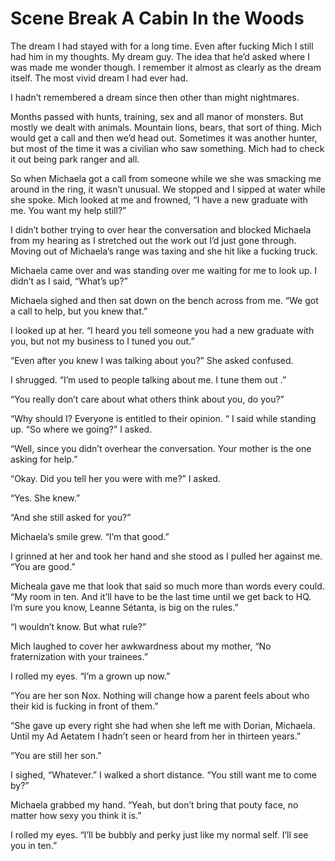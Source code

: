 #  Scene Break A Cabin In the Woods

The dream I had stayed with for a long time. Even after fucking Mich I still had
him in my thoughts. My dream guy. The idea that he’d asked where I was made me
wonder though. I remember it almost as clearly as the dream itself. The most
vivid dream I had ever had.

I hadn’t remembered a dream since then other than might nightmares.

Months passed with hunts, training, sex and all manor of monsters. But mostly we
dealt with animals. Mountain lions, bears, that sort of thing. Mich would get a
call and then we’d head out. Sometimes it was another hunter, but most of the
time it was a civilian who saw something. Mich had to check it out being park
ranger and all.

So when Michaela got a call from someone while we she was smacking me around in
the ring, it wasn’t unusual. We stopped and I sipped at water while she spoke.
Mich looked at me and frowned, “I have a new graduate with me. You want my help
still?”

I didn’t bother trying to over hear the conversation and blocked Michaela from
my hearing as I stretched out the work out I’d just gone through. Moving out of
Michaela’s range was taxing and she hit like a fucking truck.

Michaela came over and was standing over me waiting for me to look up. I didn’t
as I said, “What’s up?”

Michaela sighed and then sat down on the bench across from me. “We got a call to
help, but you knew that.”

I looked up at her. “I heard you tell someone you had a new graduate with you,
but not my business to I tuned you out.”

“Even after you knew I was talking about you?” She asked confused.

I shrugged. “I’m used to people talking about me. I tune them out .”

“You really don’t care about what others think about you, do you?”

“Why should I? Everyone is entitled to their opinion. “ I said while standing
up. “So where we going?” I asked.

“Well, since you didn’t overhear the conversation. Your mother is the one asking
for help.”

“Okay. Did you tell her you were with me?” I asked.

“Yes. She knew.”

“And she still asked for you?”

Michaela’s smile grew. “I’m that good.”

I grinned at her and took her hand and she stood as I pulled her against me.
“You are good.”

Micheala gave me that look that said so much more than words every could. “My
room in ten. And it’ll have to be the last time until we get back to HQ. I’m
sure you know, Leanne Sétanta, is big on the rules.”

“I wouldn’t know. But what rule?”

Mich laughed to cover her awkwardness about my mother, “No fraternization with
your trainees.”

I rolled my eyes. “I’m a grown up now.”

“You are her son Nox. Nothing will change how a parent feels about who their kid
is fucking in front of them.”

“She gave up every right she had when she left me with Dorian, Michaela. Until
my Ad Aetatem I hadn’t seen or heard from her in thirteen years.”

“You are still her son.”

I sighed, “Whatever.” I walked a short distance. “You still want me to come by?”

Michaela grabbed my hand. “Yeah, but don’t bring that pouty face, no matter how
sexy you think it is.”

I rolled my eyes. “I’ll be bubbly and perky just like my normal self. I’ll see
you in ten.”


<!--stackedit_data:
eyJoaXN0b3J5IjpbLTM2NjE5NzU5OF19
-->